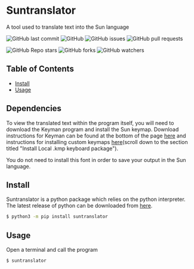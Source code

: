 # Suntranslator

A tool used to translate text into the Sun language

![GitHub last commit](https://img.shields.io/github/last-commit/cjhead/suntranslator)
![GitHub](https://img.shields.io/github/license/cjhead/suntranslator)
![GitHub issues](https://img.shields.io/github/issues/cjhead/suntranslator)
![GitHub pull requests](https://img.shields.io/github/issues-pr/cjhead/suntranslator)

![GitHub Repo stars](https://img.shields.io/github/stars/cjhead/suntranslator?style=social)
![GitHub forks](https://img.shields.io/github/forks/cjhead/suntranslator?style=social)
![GitHub watchers](https://img.shields.io/github/watchers/cjhead/suntranslator?style=social)

## Table of Contents
- [Install](#install)
- [Usage](#usage)

## Dependencies
To view the translated text within the program itself, you will need to download the Keyman program and install the Sun keymap. Download instructions for Keyman can be found at the bottom of the page [here](https://keyman.com/) and instructions for installing custom keymaps [here](https://help.keyman.com/products/linux/current-version/start/installing-keyboard)(scroll down to the section titled "Install Local .kmp keyboard package").

You do not need to install this font in order to save your output in the Sun language.

## Install
Suntranslator is a python package which relies on the python interpreter. The latest release of python can be downloaded from [here](https://www.python.org/downloads/).
```bash
$ python3 -m pip install suntranslator
```

## Usage
Open a terminal and call the program
```bash
$ suntranslator
```
